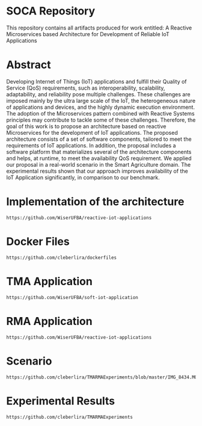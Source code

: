 # SOCA Repository
This repository contains all artifacts produced for work entitled: A Reactive Microservices based Architecture for Development of Reliable IoT Applications

# Abstract
Developing Internet of Things (IoT) applications and fulfill their Quality of Service (QoS) requirements, such as interoperability, scalability, adaptability, and reliability pose multiple challenges. These challenges are imposed mainly by the ultra large scale of the IoT, the heterogeneous nature of applications and devices, and the highly dynamic execution environment. The adoption of the Microservices pattern combined with Reactive Systems principles  may contribute to tackle some of these challenges. Therefore, the goal of this work is to propose an architecture based on reactive Microservices for the development of IoT applications. The proposed architecture consists of a set of software components, tailored to meet the requirements of IoT applications. In addition, the proposal includes a software platform that materializes several of the architecture components and helps, at runtime, to meet the availability QoS requirement. We applied our proposal in a real-world scenario in the Smart Agriculture domain. The experimental results shown that our approach improves availability of the IoT Application significantly, in comparison to our benchmark.

# Implementation of the architecture
```
https://github.com/WiserUFBA/reactive-iot-applications

```

# Docker Files

```
https://github.com/cleberlira/dockerfiles

```
# TMA Application

```
https://github.com/WiserUFBA/soft-iot-application

```

# RMA Application
```
https://github.com/WiserUFBA/reactive-iot-applications

``````

# Scenario
```
https://github.com/cleberlira/TMARMAExperiments/blob/master/IMG_8434.MOV

```
# Experimental Results
```
https://github.com/cleberlira/TMARMAExperiments

```
